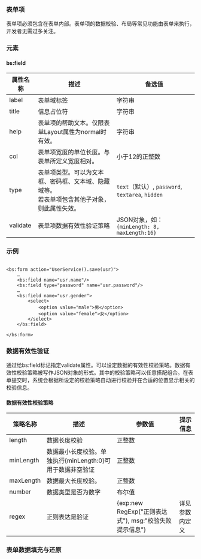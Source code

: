 ### 表单项

表单项必须包含在表单内部。表单项的数据校验、布局等常见功能由表单来执行，开发者无需过多关注。

### 元素

#### bs:field

 属性名称   |           描述          | 备选值
 -------   |  --------------------- | ------
 label	| 表单域标签 | 字符串 
 title	| 信息占位符 | 字符串
 help	| 表单项的帮助文本。仅限表单Layout属性为normal时有效。| 字符串
 col	| 表单项宽度的单位长度。与表单所定义宽度相对。 | 小于12的正整数
 type	| 表单项类型。可以为文本框、密码框、文本域、隐藏域等。<br/>若表单项包含其他子对象，则此属性失效。 | `text`（默认）, `password`, `textarea`, `hidden`
 validate | 表单项数据有效性验证策略 | JSON对象，如：`{minLength: 8, maxLength:16}`
 
### 示例

```

<bs:form action="UserService().save(usr)">
	…
	<bs:field name="usr.name"/>
	<bs:field type="password" name="usr.password"/>
	…
	<bs:field name="usr.gender">
		<select>
			<option value="male">男</option>
			<option value="female">女</option>
		</select>
	</bs:field>
	
</bs:form>

```

### 数据有效性验证

通过给bs:field标记指定validate属性。可以设定数据的有效性校验策略。数据有效性校验策略被写作JSON对象的形式。其中的校验策略可以任意搭配组合。在表单提交时，系统会根据所设定的校验策略自动进行校验并在合适的位置显示相关的校验信息。

#### 数据有效性校验策略

策略名称 | 描述 | 参数值 | 提示信息
------  | ---- | ------ | ------
length | 数据长度校验 | 正整数 | 
minLength | 数据最小长度校验。单独执行{minLength:0}可用于数据非空验证 | 正整数 | 
maxLength | 数据最大长度校验。 | 正整数 |
number	| 数据类型是否为数字 | 布尔值 |
regex | 正则表达是验证 | {exp:new RegExp("正则表达式"), msg:"校验失败提示信息"} | 详见参数内定义

### 表单数据填充与还原

